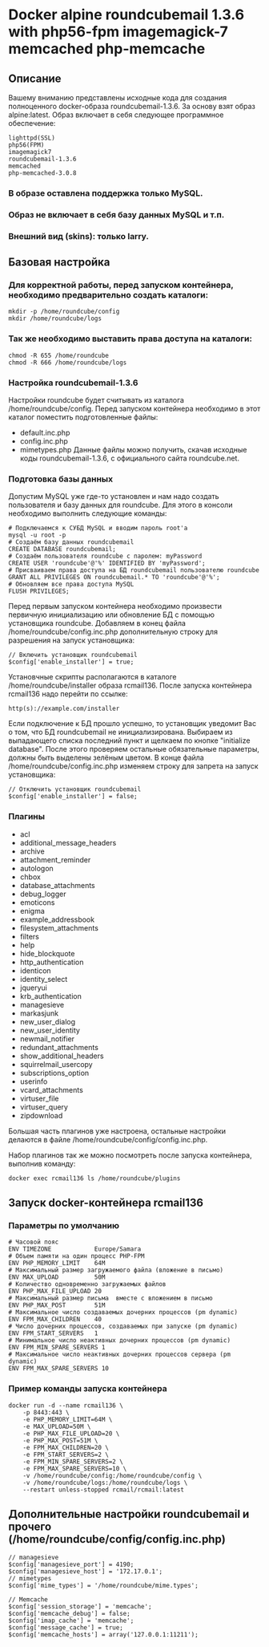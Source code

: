# Docker alpine roundcubemail 1.3.6 with php56-fpm imagemagick-7 memcached php-memcache

## Описание

Вашему вниманию представлены исходные кода для создания полноценного docker-образа roundcubemail-1.3.6.
За основу взят образ alpine:latest.
Образ включает в себя следующее программное обеспечение:
```
lighttpd(SSL)
php56(FPM)
imagemagick7
roundcubemail-1.3.6
memcached
php-memcached-3.0.8
```
### В образе оставлена поддержка только MySQL.
### Образ не включает в себя базу данных MySQL и т.п.
### Внешний вид (skins): только larry.


## Базовая настройка
### Для корректной работы, перед запуском контейнера, необходимо предварительно создать каталоги:
```
mkdir -p /home/roundcube/config
mkdir /home/roundcube/logs
```
### Так же необходимо выставить права доступа на каталоги:
```
chmod -R 655 /home/roundcube
chmod -R 666 /home/roundcube/logs
```
### Настройка roundcubemail-1.3.6
Настройки roundcube будет считывать из каталога /home/roundcube/config.
Перед запуском контейнера необходимо в этот каталог поместить подготовленные файлы:
- default.inc.php
- config.inc.php
- mimetypes.php
Данные файлы можно получить, скачав исходные коды roundcubemail-1.3.6, с официального сайта roundcube.net.

### Подготовка базы данных
Допустим MySQL уже где-то установлен и нам надо создать пользователя и базу данных для roundcube.
Для этого в консоли необходимо выполнить следующие команды:

```
# Подключаемся к СУБД MySQL и вводим пароль root'а
mysql -u root -p
# Создаём базу данных roundcubemail
CREATE DATABASE roundcubemail;
# Создаём пользователя roundcube с паролем: myPassword
CREATE USER 'roundcube'@'%' IDENTIFIED BY 'myPassword';
# Присваиваем права доступа на БД roundcubemail пользователю roundcube
GRANT ALL PRIVILEGES ON roundcubemail.* TO 'roundcube'@'%';
# Обновляем все права доступа MySQL
FLUSH PRIVILEGES;
```
Перед первым запуском контейнера необходимо произвести первичную инициализацию или обновление БД с помощью установщика roundcube.
Добавляем в конец файла /home/roundcube/config.inc.php дополнительную строку для разрешения на запуск установщика:
```
// Включить установщик roundcubemail
$config['enable_installer'] = true;
```
Установчные скрипты располагаются в каталоге /home/roundcube/installer образа rcmail136.
После запуска контейнера rcmail136 надо перейти по ссылке:
```
http(s)://example.com/installer
```
Если подключение к БД прошло успешно, то установщик уведомит Вас о том, что БД roundcubemail не инициализирована.
Выбираем из выпадающего списка последний пункт и щелкаем по кнопке "initialize database".
После этого проверяем остальные обязательные параметры, должны быть выделены зелёным цветом.
В конце файла /home/roundcube/config.inc.php изменяем строку для запрета на запуск установщика:
```
// Отключить установщик roundcubemail
$config['enable_installer'] = false;
```

### Плагины
- acl
- additional_message_headers
- archive
- attachment_reminder
- autologon
- chbox
- database_attachments
- debug_logger
- emoticons
- enigma
- example_addressbook
- filesystem_attachments
- filters
- help
- hide_blockquote
- http_authentication
- identicon
- identity_select
- jqueryui
- krb_authentication
- managesieve
- markasjunk
- new_user_dialog
- new_user_identity
- newmail_notifier
- redundant_attachments
- show_additional_headers
- squirrelmail_usercopy
- subscriptions_option
- userinfo
- vcard_attachments
- virtuser_file
- virtuser_query
- zipdownload

Большая часть плагинов уже настроена, остальные настройки делаются в файле /home/roundcube/config/config.inc.php.

Набор плагинов так же можно посмотреть после запуска контейнера, выполнив команду:
```
docker exec rcmail136 ls /home/roundcube/plugins
```

## Запуск docker-контейнера rcmail136
### Параметры по умолчанию
```
# Часовой пояс
ENV TIMEZONE            Europe/Samara
# Объем памяти на один процесс PHP-FPM
ENV PHP_MEMORY_LIMIT    64M
# Максимальный размер загружаемого файла (вложение в письмо)
ENV MAX_UPLOAD          50M
# Количество одновременно загружаемых файлов
ENV PHP_MAX_FILE_UPLOAD 20
# Максимальный размер письма  вместе с вложением в письмо
ENV PHP_MAX_POST        51M
# Максимальное число создаваемых дочерних процессов (pm dynamic)
ENV FPM_MAX_CHILDREN 	40
# Число дочерних процессов, создаваемых при запуске (pm dynamic)
ENV FPM_START_SERVERS 	1
# Минимальное число неактивных дочерних процессов (pm dynamic)
ENV FPM_MIN_SPARE_SERVERS 1
# Максимальное число неактивных дочерних процессов сервера (pm dynamic)
ENV FPM_MAX_SPARE_SERVERS 10
```
### Пример команды запуска контейнера
```
docker run -d --name rcmail136 \
    -p 8443:443 \
    -e PHP_MEMORY_LIMIT=64M \
    -e MAX_UPLOAD=50M \
    -e PHP_MAX_FILE_UPLOAD=20 \
    -e PHP_MAX_POST=51M \
    -e FPM_MAX_CHILDREN=20 \
    -e FPM_START_SERVERS=2 \
    -e FPM_MIN_SPARE_SERVERS=2 \
    -e FPM_MAX_SPARE_SERVERS=10 \
    -v /home/roundcube/config:/home/roundcube/config \
    -v /home/roundcube/logs:/home/roundcube/logs \
    --restart unless-stopped rcmail/rcmail:latest
```
## Дополнительные настройки roundcubemail и прочего (/home/roundcube/config/config.inc.php)
```
// managesieve
$config['managesieve_port'] = 4190;
$config['managesieve_host'] = '172.17.0.1';
// mimetypes
$config['mime_types'] = '/home/roundcube/mime.types';

// Memcache
$config['session_storage'] = 'memcache';
$config['memcache_debug'] = false;
$config['imap_cache'] = 'memcache';
$config['message_cache'] = true;
$config['memcache_hosts'] = array('127.0.0.1:11211');
```

